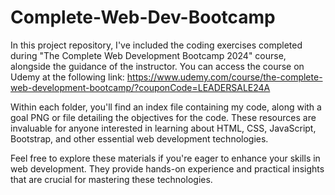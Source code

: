 # Complete-Web-Dev-Bootcamp

In this project repository, I've included the coding exercises completed during "The Complete Web Development Bootcamp 2024" course, alongside the guidance of the instructor. You can access the course on Udemy at the following link: https://www.udemy.com/course/the-complete-web-development-bootcamp/?couponCode=LEADERSALE24A

Within each folder, you'll find an index file containing my code, along with a goal PNG or file detailing the objectives for the code. These resources are invaluable for anyone interested in learning about HTML, CSS, JavaScript, Bootstrap, and other essential web development technologies.

Feel free to explore these materials if you're eager to enhance your skills in web development. They provide hands-on experience and practical insights that are crucial for mastering these technologies.
